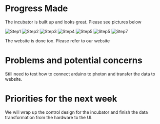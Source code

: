 # Progress Made
The incubator is built up and looks great. Please see pictures below

![Step1](/docs/w7.jpeg "Step1")
![Step2](/docs/w6.jpeg "Step2")
![Step3](/docs/w4.jpeg "Step3")
![Step4](/docs/w5.jpeg "Step4")
![Step5](/docs/w3.jpeg "Step5")
![Step5](/docs/w1.jpeg "Step6")
![Step7](/docs/w2.jpeg "Step7")

The website is done too. Please refer to our website

# Problems and potential concerns
Still need to test how to connect arduino to photon and transfer the data to website.

# Priorities for the next week
We will wrap up the control design for the incubator and finish the data transformation from the hardware to the UI.
